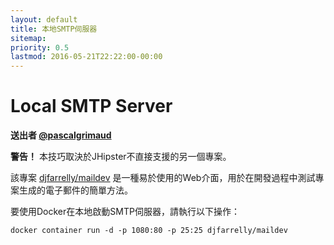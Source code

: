 ```yaml
---
layout: default
title: 本地SMTP伺服器
sitemap:
priority: 0.5
lastmod: 2016-05-21T22:22:00-00:00
---
```


# Local SMTP Server

__送出者 [@pascalgrimaud](https://github.com/pascalgrimaud)__

**警告！** 本技巧取決於JHipster不直接支援的另一個專案。

該專案 [djfarrelly/maildev](https://github.com/djfarrelly/MailDev) 是一種易於使用的Web介面，用於在開發過程中測試專案生成的電子郵件的簡單方法。

要使用Docker在本地啟動SMTP伺服器，請執行以下操作：

```
docker container run -d -p 1080:80 -p 25:25 djfarrelly/maildev
```

